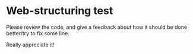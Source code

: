 # Web-structuring test

Please review the code, and give a feedback about how it should be done better/try to fix some line.

Really appreciate it!
